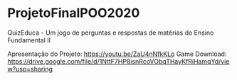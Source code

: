 # ProjetoFinalPOO2020
QuizEduca - Um jogo de perguntas e respostas de matérias do Ensino Fundamental II

Apresentação do Projeto: https://youtu.be/ZaU4nNfkKLo
Game Download: https://drive.google.com/file/d/1NttF7HP8isnRcoVObqTHayKfRiHamqYd/view?usp=sharing
